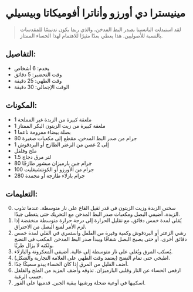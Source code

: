 # مينيسترا دي أورزو وأناترا أفوميكاتا وبيسيلي

> لقد استبدلت البانسيتا بصدر البط المدخن، والذي ربما يكون تدنيسًا للمقدسات بالنسبة للأصوليين. هذا يعطي بعدًا مثيرًا للاهتمام لهذا الحساء الممتاز.

## التفاصيل:
* يخدم: 6 أشخاص
* وقت التحضير: 5 دقائق
* وقت الطهي: 25 دقيقة
* الوقت الإجمالي: 30 دقيقة

## المكونات:
* 1 ملعقة كبيرة من الزبدة غير المملحة
* 1 ملعقة كبيرة من زيت الزيتون البكر الممتاز
* 1 بصلة بيضاء مفرومة ناعما
* 80 جرام من صدر البط المدخن، مقطع إلى مكعبات صغيرة
* 1 إلى 2 غصن من الزعتر الطازج أو البردقوش
* ملح وفلفل
* 1.5 لتر مرق دجاج
* 80 جرام جبن بارميزان مبشور طازجًا
* 100 جرام من الأورزو أو الكونتشيغليت
* 280 جرام بازلاء طازجة أو مجمدة

## التعليمات:
0. سخني الزبدة وزيت الزيتون في قدر ثقيل القاع على نار متوسطة. عندما تذوب الزبدة، أضيفي البصل ومكعبات صدر البط المدخن مع التحريك حتى يتغطى جيدًا.
1. يُقلى لمدة خمس دقائق، مع تقليل الحرارة إلى درجة حرارة متوسطة منخفضة إذا لزم الأمر لمنع البصل من الاحتراق. 
2. رشي الزعتر أو البردقوش وكمية وفيرة من الفلفل واستمري في القلي لمدة خمس دقائق أخرى، أو حتى يصبح البصل شفافًا ويبدأ صدر البط المدخن المكعب في النضج ولكنه لا يزال طريًا.
3. يُسكب المرق ويُغلى على نار متوسطة إلى عالية. أضيفي المعكرونة والبازلاء.
4. اطبخي حتى تمام النضج (يعتمد وقت الطهي على العلامة التجارية والشكل).
5. أضف القليل من المرق إذا كان الحساء يبدو سميكًا جدًا.
6. ارفعي الحساء عن النار وقلبي البارميزان. تذوقه وأضف المزيد من الملح والفلفل حسب الرغبة.
7. اسكبيها في أوعية ضحلة ورشيها ببقية الجبن. قدميها على الفور. 
